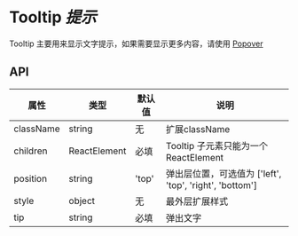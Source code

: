 # Tooltip *提示*

Tooltip 主要用来显示文字提示，如果需要显示更多内容，请使用 [Popover](#/components/Popover)

<example />

## API

| 属性 | 类型 | 默认值 | 说明 |
| --- | --- | --- | --- |
| className | string | 无 | 扩展className |
| children | ReactElement | 必填 | Tooltip 子元素只能为一个 ReactElement |
| position | string | 'top' | 弹出层位置，可选值为 \['left', 'top', 'right', 'bottom'] |
| style | object | 无 | 最外层扩展样式 |
| tip | string | 必填 | 弹出文字 | 
